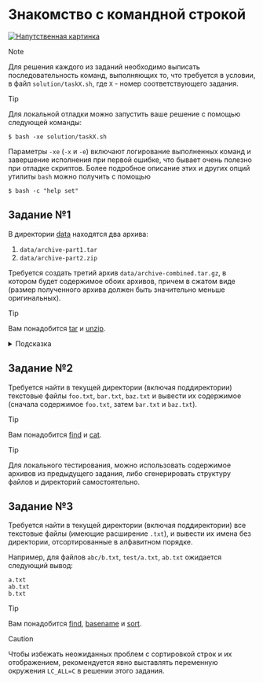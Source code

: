 # Знакомство с командной строкой

[![Напутственная картинка](https://imgs.xkcd.com/comics/tar_2x.png)](https://xkcd.com/1168)

> [!NOTE]
> Для решения каждого из заданий необходимо выписать последовательность команд,
> выполняющих то, что требуется в условии, в файл `solution/taskX.sh`,
> где `X` - номер соответствующего задания.

> [!TIP]
> Для локальной отладки можно запустить ваше решение с помощью следующей команды:
> ```console
> $ bash -xe solution/taskX.sh
> ```
> Параметры `-xe` (`-x` и `-e`) включают логирование выполненных команд и
> завершение исполнения при первой ошибке, что бывает очень полезно при отладке скриптов.
> Более подробное описание этих и других опций утилиты `bash` можно получить с помощью
> ```console
> $ bash -c "help set"
> ```

## Задание №1

В директории [data](/data) находятся два архива:

1. `data/archive-part1.tar`
1. `data/archive-part2.zip`

Требуется создать третий архив `data/archive-combined.tar.gz`, в котором будет содержимое
обоих архивов, причем в сжатом виде (размер полученного архива должен быть значительно меньше оригинальных).

> [!TIP]
> Вам понадобится [tar](https://linux.die.net/man/1/tar) и [unzip](https://linux.die.net/man/1/unzip).

<details>
  <summary>Подсказка</summary>

  Можно разархивировать оба архива во временную директорию
  (полученную, например, с помощью [`mktemp -d`](https://www.mktemp.org/docs/mktemp.man/#EXAMPLES)),
  а затем заархивировать содержимое этой директории в итоговый архив.
</details>

## Задание №2

Требуется найти в текущей директории (включая поддиректории) текстовые файлы `foo.txt`, `bar.txt`, `baz.txt`
и вывести их содержимое (сначала содержимое `foo.txt`, затем `bar.txt` и `baz.txt`).

> [!TIP]
> Вам понадобится [find](https://linux.die.net/man/1/find) и [cat](https://linux.die.net/man/1/cat).

> [!TIP]
> Для локального тестирования, можно использовать содержимое архивов из предыдущего задания,
> либо сгенерировать структуру файлов и директорий самостоятельно.

## Задание №3

Требуется найти в текущей директории (включая поддиректории) все текстовые файлы (имеющие расширение `.txt`),
и вывести их имена без директории, отсортированные в алфавитном порядке.

Например, для файлов `abc/b.txt`, `test/a.txt`, `ab.txt` ожидается следующий вывод:
```
a.txt
ab.txt
b.txt
```

> [!TIP]
> Вам понадобится [find](https://linux.die.net/man/1/find), [basename](https://linux.die.net/man/1/basename)
> и [sort](https://linux.die.net/man/1/sort).

> [!CAUTION]
> Чтобы избежать неожиданных проблем с сортировкой строк и их отображением,
> рекомендуется явно выставлять переменную окружения `LC_ALL=C` в решении этого задания.
